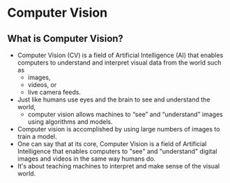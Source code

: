 # Computer Vision


## What is Computer Vision?
- Computer Vision (CV) is a field of Artificial Intelligence (AI) that enables computers to understand and interpret visual
data from the world such as
    - images,
    - videos, or
    - live camera feeds.
- Just like humans use eyes and the brain to see and understand the world,
    - computer vision allows machines to “see” and “understand” images using algorithms and models.
- Computer vision is accomplished by using large numbers of images to train a model.
- One can say that at its core, Computer Vision is a field of Artificial Intelligence that enables computers to "see" and "understand" digital images and videos in the same way humans do.
- It's about teaching machines to interpret and make sense of the visual world.



